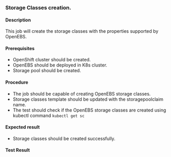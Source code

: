 ### Storage Classes creation.

#### Description

This job will create the storage classes with the properties supported by OpenEBS.

#### Prerequisites

- OpenShift cluster should be created.
- OpenEBS should be deployed in K8s cluster.
- Storage pool should be created.

#### Procedure

- The job should be capable of creating OpenEBS storage classes.
- Storage classes template should be updated with the storagepoolclaim name.
- The test should check if the OpenEBS storage classes are created using kubectl command `kubectl get sc`

#### Expected result

- Storage classes should be created successfully. 

#### Test Result


